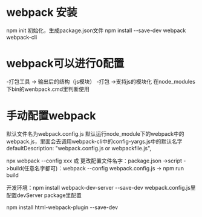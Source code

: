 # webpack 安装
  npm init 初始化，生成package.json文件
  npm install --save-dev webpack webpack-cli
# webpack可以进行0配置
  -打包工具 -> 输出后的结构（js模块）
  -打包 ->支持js的模块化
  在node_modules下bin的wenbpack.cmd里判断使用
 # 手动配置webpack
 默认文件名为webpack.config.js
 默认运行node_module下的webpack中的webpack.js，里面会去调用webpack-cli中的config-yargs.js中的默认名字
 defaultDescription: "webpack.config.js or webpackfile.js",
 
 npx webpack --config xxx 或
 更改配置文件名字：package.json ->script ->build(任意名字都可)：webpack --config webpack.config.js -> npm run build
 
 开发环境：npm install webpack-dev-server --save-dev
 webpack.config.js里配置devServer
 package里配置


npm install html-webpack-plugin --save-dev
  
